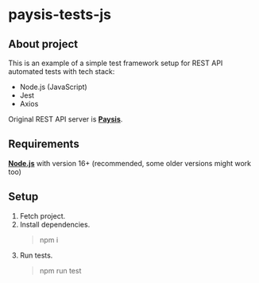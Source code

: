 # paysis-tests-js

## About project

This is an example of a simple test framework setup for REST API automated tests with tech stack:

- Node.js (JavaScript)
- Jest
- Axios

Original REST API server is **[Paysis](https://github.com/bormando/paysis)**.

## Requirements

**[Node.js](https://nodejs.org/en)** with version 16+ (recommended, some older versions might work too)

## Setup

1. Fetch project.
2. Install dependencies.
   > npm i
3. Run tests.
   > npm run test
